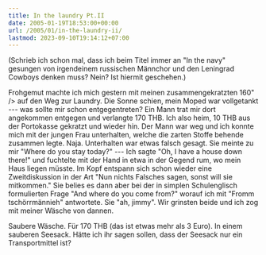 ```yaml
---
title: In the laundry Pt.II
date: 2005-01-19T18:53:00+00:00
url: /2005/01/in-the-laundry-ii/
lastmod: 2023-09-10T19:14:12+07:00
---
```

(Schrieb ich schon mal, dass ich beim Titel immer an "In the navy" gesungen von irgendeinem russischen Männchor und den Leningrad Cowboys denken muss? Nein? Ist hiermit geschehen.)

Frohgemut machte ich mich gestern mit meinen zusammengekratzten 160" /> auf den Weg zur Laundry. Die Sonne schien, mein Moped war vollgetankt --- was sollte mir schon entgegentreten? Ein Mann trat mir dort angekommen entgegen und verlangte 170 THB. Ich also heim, 10 THB aus der Portokasse gekratzt und wieder hin. Der Mann war weg und ich konnte mich mit der jungen Frau unterhalten, welche die zarten Stoffe behende zusammen legte. Naja. Unterhalten war etwas falsch gesagt. Sie meinte zu mir "Where do you stay today?" --- Ich sagte "Oh, I have a house down there!" und fuchtelte mit der Hand in etwa in der Gegend rum, wo mein Haus liegen müsste. Im Kopf entspann sich schon wieder eine Zweitdiskussion in der Art "Nun nichts Falsches sagen, sonst will sie mitkommen." Sie belies es dann aber bei der in simplen Schulenglisch formulierten Frage "And where do you come from?" worauf ich mit "Fromm tschörrmännieh" antwortete. Sie "ah, jimmy". Wir grinsten beide und ich zog mit meiner Wäsche von dannen.

Saubere Wäsche. Für 170 THB (das ist etwas mehr als 3 Euro). In einem sauberen Seesack. Hätte ich ihr sagen sollen, dass der Seesack nur ein Transportmittel ist?

